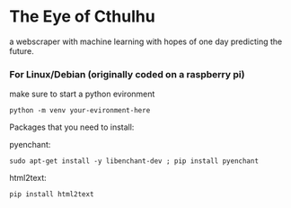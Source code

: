 # The Eye of Cthulhu
a webscraper with machine learning with hopes of one day predicting the future.  


### For Linux/Debian (originally coded on a raspberry pi)

make sure to start a python evironment

```
python -m venv your-evironment-here
```

Packages that you need to install: 

pyenchant: 

```
sudo apt-get install -y libenchant-dev ; pip install pyenchant
```

html2text:
```
pip install html2text
```
